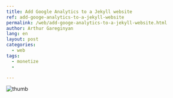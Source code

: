 ```yaml
---
title: Add Google Analytics to a Jekyll website
ref: add-googe-analytics-to-a-jekyll-website
permalink: /web/add-googe-analytics-to-a-jekyll-website.html
author: Arthur Gareginyan
lang: en
layout: post
categories:
  - web
tags:
  - monetize
  - 

---
```


![thumb]()
